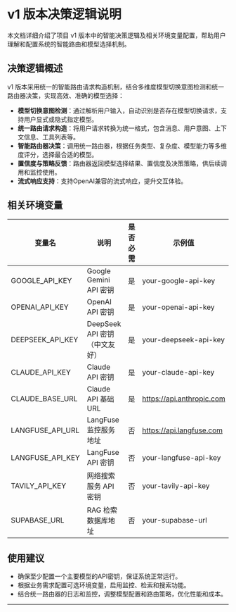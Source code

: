 # v1 版本决策逻辑说明

本文档详细介绍了项目 v1 版本中的智能决策逻辑及相关环境变量配置，帮助用户理解和配置系统的智能路由和模型选择机制。

## 决策逻辑概述

v1 版本采用统一的智能路由请求构造机制，结合多维度模型切换意图检测和统一路由器决策，实现高效、准确的模型选择：

- **模型切换意图检测**：通过解析用户输入，自动识别是否存在模型切换请求，支持用户显式或隐式指定模型。
- **统一路由请求构造**：将用户请求转换为统一格式，包含消息、用户意图、上下文信息、工具列表等。
- **智能路由器决策**：调用统一路由器，根据任务类型、复杂度、模型能力等多维度评分，选择最合适的模型。
- **置信度与策略反馈**：路由器返回模型选择结果、置信度及决策策略，供后续调用和监控使用。
- **流式响应支持**：支持OpenAI兼容的流式响应，提升交互体验。

## 相关环境变量

| 变量名              | 说明                         | 是否必需 | 示例值                          |
|---------------------|------------------------------|----------|--------------------------------|
| GOOGLE_API_KEY       | Google Gemini API 密钥        | 是       | your-google-api-key             |
| OPENAI_API_KEY       | OpenAI API 密钥               | 是       | your-openai-api-key             |
| DEEPSEEK_API_KEY     | DeepSeek API 密钥（中文友好） | 是       | your-deepseek-api-key           |
| CLAUDE_API_KEY       | Claude API 密钥               | 是       | your-claude-api-key             |
| CLAUDE_BASE_URL      | Claude API 基础 URL           | 是       | https://api.anthropic.com       |
| LANGFUSE_API_URL     | LangFuse 监控服务地址         | 否       | https://api.langfuse.com        |
| LANGFUSE_API_KEY     | LangFuse API 密钥             | 否       | your-langfuse-api-key           |
| TAVILY_API_KEY       | 网络搜索服务 API 密钥         | 否       | your-tavily-api-key             |
| SUPABASE_URL        | RAG 检索数据库地址            | 否       | your-supabase-url               |

## 使用建议

- 确保至少配置一个主要模型的API密钥，保证系统正常运行。
- 根据业务需求配置可选环境变量，启用监控、检索和搜索功能。
- 结合统一路由器的日志和监控，调整模型配置和路由策略，优化性能和成本。

---
